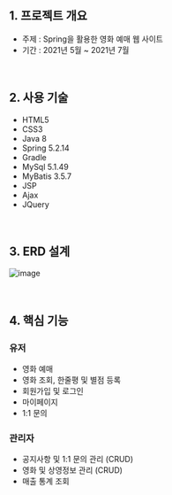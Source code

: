 ## 1. 프로젝트 개요
- 주제 : Spring을 활용한 영화 예매 웹 사이트
- 기간 : 2021년 5월 ~ 2021년 7월

<br>

## 2. 사용 기술
  - HTML5
  - CSS3
  - Java 8
  - Spring 5.2.14
  - Gradle
  - MySql 5.1.49
  - MyBatis 3.5.7
  - JSP
  - Ajax
  - JQuery
  
<br>

## 3. ERD 설계
![image](https://user-images.githubusercontent.com/79566221/141672924-045dbfdc-4318-4fa7-ba26-10307d1a99e4.png)

<br>

## 4. 핵심 기능

### 유저
- 영화 예매
- 영화 조회, 한줄평 및 별점 등록
- 회원가입 및 로그인
- 마이페이지 
- 1:1 문의 

### 관리자
- 공지사항 및 1:1 문의 관리 (CRUD)
- 영화 및 상영정보 관리 (CRUD)
- 매출 통계 조회
